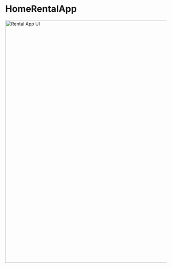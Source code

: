 # HomeRentalApp

<img width="757" alt="Rental App UI" src="https://user-images.githubusercontent.com/97669461/192865160-cd0f80e5-24db-4dbd-8f76-af21549a30f1.PNG">

